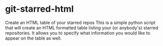 # git-starred-html
Create an HTML table of your starred repos
This is a simple python script that will create an HTML formatted table listing your (or anybody's) starred repositories. It allows you to specify what information you would like to appear on the table as well.
